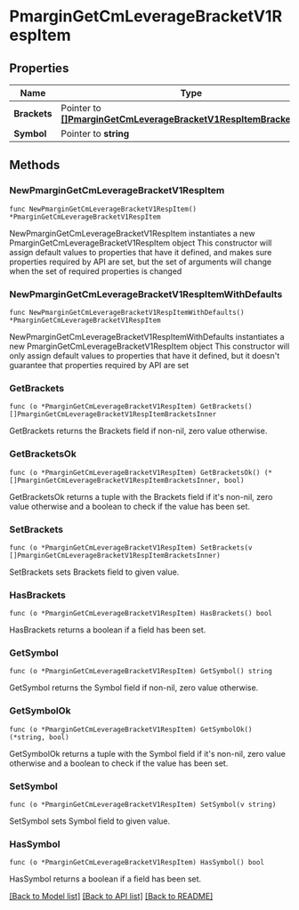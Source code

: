 # PmarginGetCmLeverageBracketV1RespItem

## Properties

Name | Type | Description | Notes
------------ | ------------- | ------------- | -------------
**Brackets** | Pointer to [**[]PmarginGetCmLeverageBracketV1RespItemBracketsInner**](PmarginGetCmLeverageBracketV1RespItemBracketsInner.md) |  | [optional] 
**Symbol** | Pointer to **string** |  | [optional] 

## Methods

### NewPmarginGetCmLeverageBracketV1RespItem

`func NewPmarginGetCmLeverageBracketV1RespItem() *PmarginGetCmLeverageBracketV1RespItem`

NewPmarginGetCmLeverageBracketV1RespItem instantiates a new PmarginGetCmLeverageBracketV1RespItem object
This constructor will assign default values to properties that have it defined,
and makes sure properties required by API are set, but the set of arguments
will change when the set of required properties is changed

### NewPmarginGetCmLeverageBracketV1RespItemWithDefaults

`func NewPmarginGetCmLeverageBracketV1RespItemWithDefaults() *PmarginGetCmLeverageBracketV1RespItem`

NewPmarginGetCmLeverageBracketV1RespItemWithDefaults instantiates a new PmarginGetCmLeverageBracketV1RespItem object
This constructor will only assign default values to properties that have it defined,
but it doesn't guarantee that properties required by API are set

### GetBrackets

`func (o *PmarginGetCmLeverageBracketV1RespItem) GetBrackets() []PmarginGetCmLeverageBracketV1RespItemBracketsInner`

GetBrackets returns the Brackets field if non-nil, zero value otherwise.

### GetBracketsOk

`func (o *PmarginGetCmLeverageBracketV1RespItem) GetBracketsOk() (*[]PmarginGetCmLeverageBracketV1RespItemBracketsInner, bool)`

GetBracketsOk returns a tuple with the Brackets field if it's non-nil, zero value otherwise
and a boolean to check if the value has been set.

### SetBrackets

`func (o *PmarginGetCmLeverageBracketV1RespItem) SetBrackets(v []PmarginGetCmLeverageBracketV1RespItemBracketsInner)`

SetBrackets sets Brackets field to given value.

### HasBrackets

`func (o *PmarginGetCmLeverageBracketV1RespItem) HasBrackets() bool`

HasBrackets returns a boolean if a field has been set.

### GetSymbol

`func (o *PmarginGetCmLeverageBracketV1RespItem) GetSymbol() string`

GetSymbol returns the Symbol field if non-nil, zero value otherwise.

### GetSymbolOk

`func (o *PmarginGetCmLeverageBracketV1RespItem) GetSymbolOk() (*string, bool)`

GetSymbolOk returns a tuple with the Symbol field if it's non-nil, zero value otherwise
and a boolean to check if the value has been set.

### SetSymbol

`func (o *PmarginGetCmLeverageBracketV1RespItem) SetSymbol(v string)`

SetSymbol sets Symbol field to given value.

### HasSymbol

`func (o *PmarginGetCmLeverageBracketV1RespItem) HasSymbol() bool`

HasSymbol returns a boolean if a field has been set.


[[Back to Model list]](../README.md#documentation-for-models) [[Back to API list]](../README.md#documentation-for-api-endpoints) [[Back to README]](../README.md)


